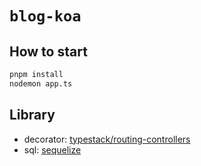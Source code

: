 # `blog-koa`

## How to start
``` bash
pnpm install
nodemon app.ts
```

## Library
+ decorator: [typestack/routing-controllers](https://github.com/typestack/routing-controllers)
+ sql: [sequelize](https://sequelize.org/)
